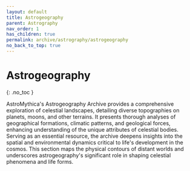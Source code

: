 ```yaml
---
layout: default
title: Astrogeography
parent: Astrography
nav_order: 1
has_children: true
permalink: archive/astrography/astrogeography
no_back_to_top: true
---
```


# Astrogeography
{: .no_toc }

AstroMythica's Astrogeography Archive provides a comprehensive exploration of celestial landscapes, detailing diverse topographies on planets, moons, and other terrains. It presents thorough analyses of geographical formations, climatic patterns, and geological forces, enhancing understanding of the unique attributes of celestial bodies. Serving as an essential resource, the archive deepens insights into the spatial and environmental dynamics critical to life's development in the cosmos. This section maps the physical contours of distant worlds and underscores astrogeography's significant role in shaping celestial phenomena and life forms.
<!-- {: .fs-6 .fw-300 } -->
